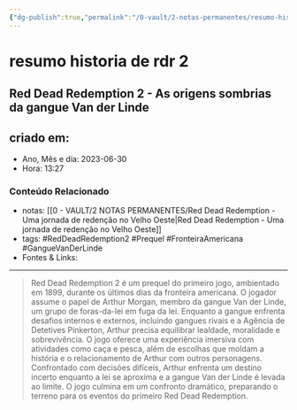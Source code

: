 ```yaml
---
{"dg-publish":true,"permalink":"/0-vault/2-notas-permanentes/resumo-historia-de-rdr-2/","tags":["permanente","RedDeadRedemption2","Prequel","FronteiraAmericana","GangueVanDerLinde"],"dgHomeLink":true,"dgShowLocalGraph":true,"dgShowFileTree":true,"dgEnableSearch":true,"noteIcon":""}
---
```


# resumo historia de rdr 2
## Red Dead Redemption 2 - As origens sombrias da gangue Van der Linde

## criado em: 
-  Ano, Mês e dia: 2023-06-30
- Hora: 13:27

### Conteúdo Relacionado
- notas: [[0 - VAULT/2 NOTAS PERMANENTES/Red Dead Redemption - Uma jornada de redenção no Velho Oeste\|Red Dead Redemption - Uma jornada de redenção no Velho Oeste]]
- tags: #RedDeadRedemption2 #Prequel #FronteiraAmericana #GangueVanDerLinde
- Fontes & Links: 
---

> Red Dead Redemption 2 é um prequel do primeiro jogo, ambientado em 1899, durante os últimos dias da fronteira americana. O jogador assume o papel de Arthur Morgan, membro da gangue Van der Linde, um grupo de foras-da-lei em fuga da lei. Enquanto a gangue enfrenta desafios internos e externos, incluindo gangues rivais e a Agência de Detetives Pinkerton, Arthur precisa equilibrar lealdade, moralidade e sobrevivência. O jogo oferece uma experiência imersiva com atividades como caça e pesca, além de escolhas que moldam a história e o relacionamento de Arthur com outros personagens. Confrontado com decisões difíceis, Arthur enfrenta um destino incerto enquanto a lei se aproxima e a gangue Van der Linde é levada ao limite. O jogo culmina em um confronto dramático, preparando o terreno para os eventos do primeiro Red Dead Redemption.